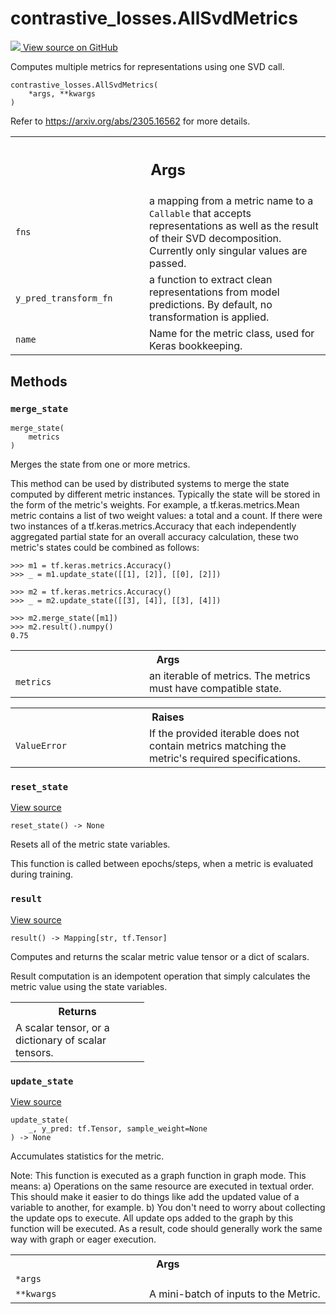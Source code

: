 # contrastive_losses.AllSvdMetrics

<!-- Insert buttons and diff -->

<a target="_blank" href="https://github.com/tensorflow/gnn/tree/master/tensorflow_gnn/models/contrastive_losses/metrics.py#L337-L348">
<img src="https://www.tensorflow.org/images/GitHub-Mark-32px.png" /> View source
on GitHub </a>

Computes multiple metrics for representations using one SVD call.

<pre class="devsite-click-to-copy prettyprint lang-py tfo-signature-link">
<code>contrastive_losses.AllSvdMetrics(
    *args, **kwargs
)
</code></pre>

<!-- Placeholder for "Used in" -->

Refer to https://arxiv.org/abs/2305.16562 for more details.

<!-- Tabular view -->

 <table class="responsive fixed orange">
<colgroup><col width="214px"><col></colgroup>
<tr><th colspan="2"><h2 class="add-link">Args</h2></th></tr>

<tr>
<td>
<code>fns</code><a id="fns"></a>
</td>
<td>
a mapping from a metric name to a <code>Callable</code> that accepts
representations as well as the result of their SVD decomposition.
Currently only singular values are passed.
</td>
</tr><tr>
<td>
<code>y_pred_transform_fn</code><a id="y_pred_transform_fn"></a>
</td>
<td>
a function to extract clean representations
from model predictions. By default, no transformation is applied.
</td>
</tr><tr>
<td>
<code>name</code><a id="name"></a>
</td>
<td>
Name for the metric class, used for Keras bookkeeping.
</td>
</tr>
</table>

## Methods

<h3 id="merge_state"><code>merge_state</code></h3>

<pre class="devsite-click-to-copy prettyprint lang-py tfo-signature-link">
<code>merge_state(
    metrics
)
</code></pre>

Merges the state from one or more metrics.

This method can be used by distributed systems to merge the state computed by
different metric instances. Typically the state will be stored in the form of
the metric's weights. For example, a tf.keras.metrics.Mean metric contains a
list of two weight values: a total and a count. If there were two instances of a
tf.keras.metrics.Accuracy that each independently aggregated partial state for
an overall accuracy calculation, these two metric's states could be combined as
follows:

```
>>> m1 = tf.keras.metrics.Accuracy()
>>> _ = m1.update_state([[1], [2]], [[0], [2]])
```

```
>>> m2 = tf.keras.metrics.Accuracy()
>>> _ = m2.update_state([[3], [4]], [[3], [4]])
```

```
>>> m2.merge_state([m1])
>>> m2.result().numpy()
0.75
```

<!-- Tabular view -->

 <table class="responsive fixed orange">
<colgroup><col width="214px"><col></colgroup>
<tr><th colspan="2">Args</th></tr>

<tr>
<td>
<code>metrics</code>
</td>
<td>
an iterable of metrics. The metrics must have compatible
state.
</td>
</tr>
</table>

<!-- Tabular view -->

 <table class="responsive fixed orange">
<colgroup><col width="214px"><col></colgroup>
<tr><th colspan="2">Raises</th></tr>

<tr>
<td>
<code>ValueError</code>
</td>
<td>
If the provided iterable does not contain metrics matching
the metric's required specifications.
</td>
</tr>
</table>

<h3 id="reset_state"><code>reset_state</code></h3>

<a target="_blank" class="external" href="https://github.com/tensorflow/gnn/tree/master/tensorflow_gnn/models/contrastive_losses/metrics.py#L321-L323">View
source</a>

<pre class="devsite-click-to-copy prettyprint lang-py tfo-signature-link">
<code>reset_state() -> None
</code></pre>

Resets all of the metric state variables.

This function is called between epochs/steps, when a metric is evaluated during
training.

<h3 id="result"><code>result</code></h3>

<a target="_blank" class="external" href="https://github.com/tensorflow/gnn/tree/master/tensorflow_gnn/models/contrastive_losses/metrics.py#L333-L334">View
source</a>

<pre class="devsite-click-to-copy prettyprint lang-py tfo-signature-link">
<code>result() -> Mapping[str, tf.Tensor]
</code></pre>

Computes and returns the scalar metric value tensor or a dict of scalars.

Result computation is an idempotent operation that simply calculates the metric
value using the state variables.

<!-- Tabular view -->

 <table class="responsive fixed orange">
<colgroup><col width="214px"><col></colgroup>
<tr><th colspan="2">Returns</th></tr>
<tr class="alt">
<td colspan="2">
A scalar tensor, or a dictionary of scalar tensors.
</td>
</tr>

</table>

<h3 id="update_state"><code>update_state</code></h3>

<a target="_blank" class="external" href="https://github.com/tensorflow/gnn/tree/master/tensorflow_gnn/models/contrastive_losses/metrics.py#L325-L331">View
source</a>

<pre class="devsite-click-to-copy prettyprint lang-py tfo-signature-link">
<code>update_state(
    _, y_pred: tf.Tensor, sample_weight=None
) -> None
</code></pre>

Accumulates statistics for the metric.

Note: This function is executed as a graph function in graph mode. This means:
a) Operations on the same resource are executed in textual order. This should
make it easier to do things like add the updated value of a variable to another,
for example. b) You don't need to worry about collecting the update ops to
execute. All update ops added to the graph by this function will be executed. As
a result, code should generally work the same way with graph or eager execution.

<!-- Tabular view -->

 <table class="responsive fixed orange">
<colgroup><col width="214px"><col></colgroup>
<tr><th colspan="2">Args</th></tr>

<tr> <td> <code>*args</code> </td> <td>

</td>
</tr><tr>
<td>
<code>**kwargs</code>
</td>
<td>
A mini-batch of inputs to the Metric.
</td>
</tr>
</table>
